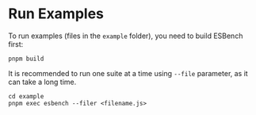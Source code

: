# Run Examples

To run examples (files in the `example` folder), you need to build ESBench first:

```shell
pnpm build
```

It is recommended to run one suite at a time using `--file` parameter, as it can take a long time.

```shell
cd example
pnpm exec esbench --filer <filename.js>
```
